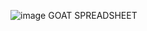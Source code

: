 ![image](https://github.com/user-attachments/assets/f3120c91-f96d-413f-8e22-3ce4f21bc41b)
GOAT SPREADSHEET
